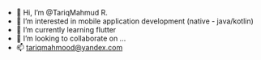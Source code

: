 - 👋 Hi, I’m @TariqMahmud R.
- 👀 I’m interested in mobile application development (native - java/kotlin)
- 🌱 I’m currently learning flutter
- 💞️ I’m looking to collaborate on ...
- 📫 tariqmahmood@yandex.com

<!---
TariqMahmud/TariqMahmud is a ✨ special ✨ repository because its `README.md` (this file) appears on your GitHub profile.
You can click the Preview link to take a look at your changes.
--->

